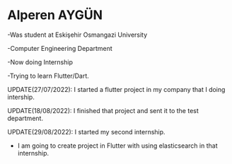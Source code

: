 # Alperen AYGÜN

-Was student at Eskişehir Osmangazi University

-Computer Engineering Department

-Now doing Internship

-Trying to learn Flutter/Dart.

UPDATE(27/07/2022): I started a flutter project in my company that I doing intership.

UPDATE(18/08/2022): I finished that project and sent it to the test department.

UPDATE(29/08/2022): I started my second internship.

- I am going to create project in Flutter with using elasticsearch in that internship.

